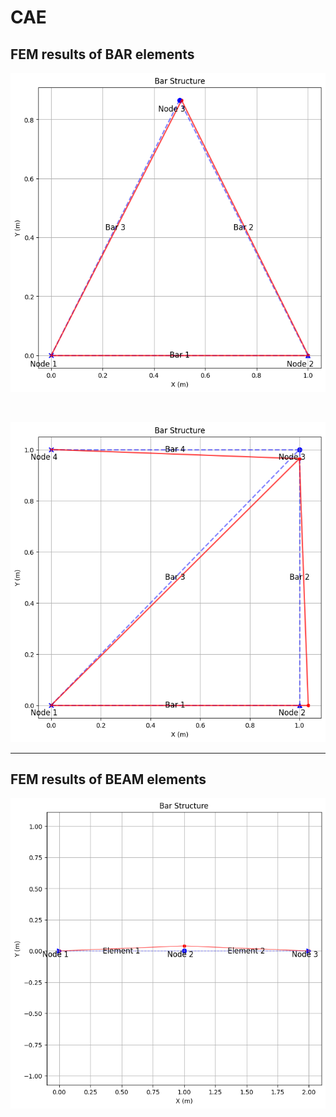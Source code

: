 # CAE

## FEM results of BAR elements

![Output Image1](img/output1.png)

<br>

![Output Image2](img/output2.png)

<hr>

## FEM results of BEAM elements

![Output Image2](img/output3.png)